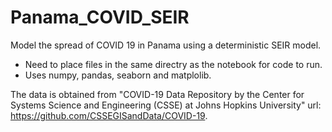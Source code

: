 # Panama_COVID_SEIR
Model the spread of COVID 19 in Panama using a deterministic SEIR model.
* Need to place files in the same directry as the notebook for code to run.
* Uses numpy, pandas, seaborn and matplolib.

The data is obtained from "COVID-19 Data Repository by the Center for Systems Science and Engineering (CSSE) at Johns Hopkins University" url: https://github.com/CSSEGISandData/COVID-19.
